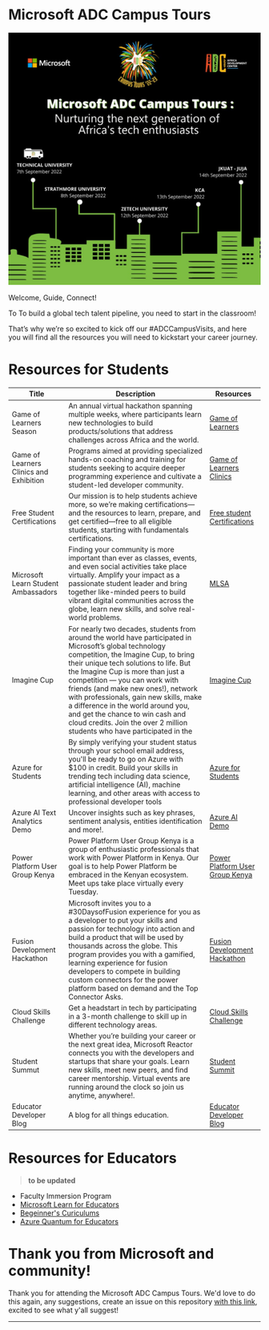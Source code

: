 # Microsoft ADC Campus Tours

![Microsoft-Build-Student-Developer-Drop-in-day](img/banner.jpg)


Welcome, Guide, Connect!

To To build a global tech talent pipeline, you need to start in the classroom!
 
That’s why we’re so excited to kick off our #ADCCampusVisits, and here you will find all the resources you will need to kickstart your career journey.


# Resources for Students

| Title | Description | Resources |
-------|------------|-----------|
| Game of Learners Season| An annual virtual hackathon spanning multiple weeks, where participants learn new technologies to build products/solutions that address challenges across Africa and the world. | [Game of Learners](https://aka.ms/GameofLearners) |
| Game of Learners Clinics and Exhibition| Programs aimed at  providing specialized hands-on coaching and training for students seeking to acquire deeper programming experience and cultivate a student-led developer community. | [Game of Learners Clinics](https://www.microsoft.com/MEA/Gameoflearners/clinics.aspx?WT.mc_id=academic-75712-bethanycheum) |
| Free Student Certifications| Our mission is to help students achieve more, so we’re making certifications—and the resources to learn, prepare, and get certified—free to all eligible students, starting with fundamentals certifications. | [Free student Certifications](http://aka.ms/FreeStudentCertifications) |
| Microsoft Learn Student Ambassadors| Finding your community is more important than ever as classes, events, and even social activities take place virtually. Amplify your impact as a passionate student leader and bring together like-minded peers to build vibrant digital communities across the globe, learn new skills, and solve real-world problems.  | [MLSA](https://studentambassadors.microsoft.com/?WT.mc_id=academic-75712-bethanycheum) |
| Imagine Cup | For nearly two decades, students from around the world have participated in Microsoft’s global technology competition, the Imagine Cup, to bring their unique tech solutions to life. But the Imagine Cup is more than just a competition — you can work with friends (and make new ones!), network with professionals, gain new skills, make a difference in the world around you, and get the chance to win cash and cloud credits. Join the over 2 million students who have participated in the | [Imagine Cup](https://imaginecup.microsoft.com/s?WT.mc_id=academic-75712-bethanycheum) |
| Azure for Students| By simply verifying your student status through your school email address, you'll be ready to go on Azure with $100 in credit. Build your skills in trending tech including data science, artificial intelligence (AI), machine learning, and other areas with access to professional developer tools | [Azure for Students](https://aka.ms/AzureStudents) |
| Azure AI Text Analytics Demo| Uncover insights such as key phrases, sentiment analysis, entities identification and more!. | [Azure AI Demo](https://aidemos.microsoft.com/text-analytics?WT.mc_id=academic-75712-bethanycheum) |
| Power Platform User Group Kenya | Power Platform User Group Kenya is a group of enthusiastic professionals that work with Power Platform in Kenya. Our goal is to help Power Platform be embraced in the Kenyan ecosystem. Meet ups take place virtually every Tuesday. | [Power Platform User Group Kenya](https://powerusers.microsoft.com/t5/Power-Platform-User-Group-Kenya/gh-p/PowerPlatfromUserGroupKenya?WT.mc_id=academic-75166-juliamuiruri) |
| Fusion Development Hackathon | Microsoft invites you to a #30DaysofFusion experience for you as a developer to put your skills and passion for technology into action and build a product that will be used by thousands across the globe. This program provides you with a gamified, learning experience for fusion developers to compete in building custom connectors for the power platform based on demand and the Top Connector Asks. | [Fusion Development Hackathon](https://techcommunity.microsoft.com/t5/educator-developer-blog/the-microsoft-connector-hackathon-learn-fusion-development-in-30/ba-p/3613726?WT.mc_id=academic-75587-juliamuiruri) |
| Cloud Skills Challenge| Get a headstart in tech by participating in a 3-month challenge to skill up in different technology areas. | [Cloud Skills Challenge](https://aka.ms/ADCToursChallenge) |
| Student Summut| Whether you’re building your career or the next great idea, Microsoft Reactor connects you with the developers and startups that share your goals. Learn new skills, meet new peers, and find career mentorship. Virtual events are running around the clock so join us anytime, anywhere!. | [Student Summit](https://developer.microsoft.com/en-us/reactor/events/17028/?WT.mc_id=academic-75712-bethanycheum) |
| Educator Developer Blog| A blog for all things education. | [Educator Developer Blog](https://techcommunity.microsoft.com/t5/educator-developer-blog/bg-p/EducatorDeveloperBlog?WT.mc_id=academic-75712-bethanycheum) |


#  Resources for Educators
> **to be updated**
* Faculty Immersion Program
* [Microsoft Learn for Educators](https://docs.microsoft.com/en-us/learn/educator-center/programs/msle/?WT.mc_id=academic-75712-bethanycheum)
* [Begeinner's Curiculums](https://aka.ms/BeginnersCuriculum)
* [Azure Quantum for Educators](https://azure.microsoft.com/en-us/solutions/quantum-computing/educators/?WT.mc_id=academic-75712-bethanycheum)


# Thank you from Microsoft and community! 
Thank you for attending the Microsoft ADC Campus Tours. We'd love to do this again, any suggestions, create an issue on this repository [with this link](https://aka.ms/ADCToursFeedback), excited to see what y'all suggest!

--- 
